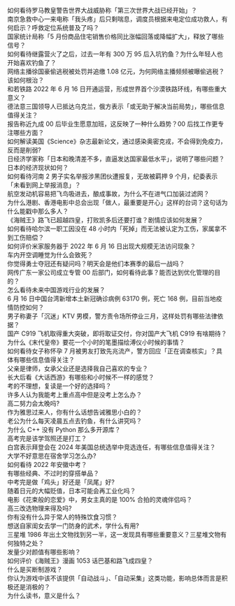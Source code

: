 如何看待罗马教皇警告世界大战威胁称「第三次世界大战已经开始」？  
南京急救中心一来电称「我头疼」后只剩喘息，调度员根据来电定位成功救人，有何启示？呼救定位系统普及了吗？  
国家统计局称「5 月份商品住宅销售价格同比涨幅回落或降幅扩大」，释放了哪些信号？  
如何看待继露营火了之后，过去一年有 300 万 95 后入坑钓鱼？为什么年轻人也开始喜欢钓鱼了？  
网络主播徐国豪偷逃税被处罚并追缴 1.08 亿元，为何网络主播频频被曝偷逃税？该如何根治？  
和若铁路 2022 年 6 月 16 日开通运营，形成世界首个沙漠铁路环线，有哪些重大意义？  
德法意三国领导人已抵达乌克兰，俄方表示「或无助于解决当前局势」，哪些信息值得关注？  
报告称近九成 00 后毕业生愿意加班，这反映了一种什么趋势？00 后找工作更专注哪些方面？  
如何解读美国《Science》杂志最新论文，通过感染奥密克戎，不会得到免疫力，反而是削弱?  
日经济学家称「日本和晚清差不多，直逼发达国家最低水平」，说明了哪些问题？日本的经济现状如何？  
如何看待河南 2 男子实名举报涉黑团伙遭报复，无故被羁押 9 个月，纪委表示「未看到网上举报消息」？  
航空发动机容易把飞鸟吸进去，酿成事故，为什么不在进气口加装过滤网？  
为什么港剧、香港电影中总会出现「做人，最重要是开心」这样的台词？这句话为什么能戳中那么多人？  
《海贼王》路飞已超越四皇，打败凯多后还要打谁？剧情应该如何发展？  
如何看待哈尔滨一职工因没在 48 小时内「死掉」而无法被认定为工伤，家属拿不到工伤赔偿？  
如何评价米家服务器于 2022 年 6 月 16 日出现大规模无法访问现象？  
车内开空调睡觉为什么会致死？  
你觉得勇士夺冠还有疑问吗？明天会是他们本赛季的最后一战吗？  
网传广东一家公司成立专管 00 后部门，如何看待此事？能否达到优化管理的目的？  
怎么看待未来中国游戏行业的发展？  
6 月 16 日中国台湾新增本土新冠确诊病例 63170 例，死亡 168 例，目前当地疫情防控如何？  
男子称妻子「沉迷」KTV 男模，警方责令场所停业三月，这样处罚有哪些法律依据？  
国产 C919 飞机取得重大突破，即将取证交付，你对国产大飞机 C919 有啥期待？  
为什么《末代皇帝》要花一个小时的笔墨描绘溥仪小时候的事情？  
如何看待女子称怀孕 7 月被男友打致先兆流产，警方回应「正在调查核实」？具体有哪些信息值得关注？  
父亲是律师，女承父业还是选择我自己喜欢的专业？  
长大后看《大话西游》有哪些和小时候不一样的感觉？  
考的不理想，复读是一个好的选择吗？  
许多人认为我能考上重点高中但是没考上怎么办？  
高二努力会太晚吗?  
作为雅思过来人，你有什么话想告诫雅思小白的？  
老公为什么每天凌晨五点去钓鱼，有什么讲究吗？  
为什么 C++ 没有 Python 那么多开源库？  
高考完是该学驾照还是打工？  
白宫表示拜登会在 2024 年美国总统选举中竞选连任，有哪些信息值得关注？  
大学不好意思在宿舍学习怎么办?  
如何看待 2022 年安徽中考？  
有哪些经典、不过时的穿搭单品？  
中考完是做「鸡头」好还是「凤尾」好?  
随着日元的大幅贬值，日本可能会再工业化吗？  
电影《花束般的恋爱》中，男女主真的是 100% 合拍的灵魂伴侣吗？  
高三改选物理来得及吗?  
你有没有什么异于常人的特殊饮食习惯？  
想送自家闺女去学一门防身的武术，学什么有用?  
三星堆 1986 年出土文物找到另一半，这一发现具有哪些重要意义？三星堆文物有何独特之处？  
发量少对颜值有哪些影响？  
如何评价《海贼王》漫画 1053 话巴基和路飞成四皇？  
什么是买断制游戏？  
你认为游戏中该不该提供「自动战斗」、「自动采集」这类功能，影响总体而言是积极还是消极的？  
为什么读书，意义是什么？  
